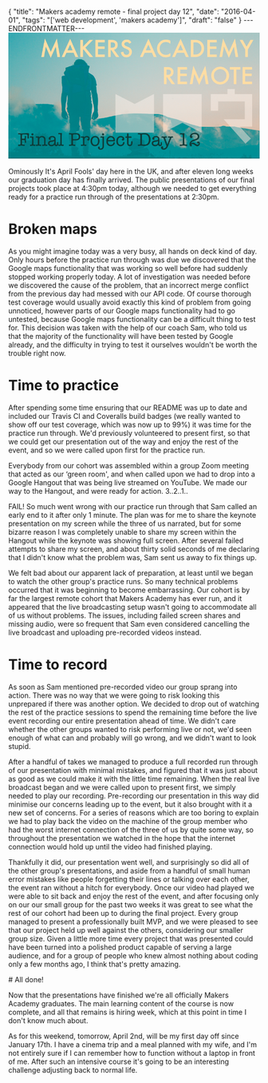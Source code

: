 {
  "title": "Makers academy remote - final project day 12",
  "date": "2016-04-01",
  "tags": "['web development', 'makers academy']",
  "draft": "false"
}
---ENDFRONTMATTER---
![Makers Academy remote final project day 12](media/makers-academy-remote-final-project-day-12-header.png "Makers Academy remote final project day 12")

Ominously It's April Fools' day here in the UK, and after eleven long weeks our graduation day has finally arrived. The public presentations of our final projects took place at 4:30pm today, although we needed to get everything ready for a practice run through of the presentations at 2:30pm.

# Broken maps

As you might imagine today was a very busy, all hands on deck kind of day. Only hours before the practice run through was due we discovered that the Google maps functionality that was working so well before had suddenly stopped working properly today. A lot of investigation was needed before we discovered the cause of the problem, that an incorrect merge conflict from the previous day had messed with our API code. Of course thorough test coverage would usually avoid exactly this kind of problem from going unnoticed, however parts of our Google maps functionality had to go untested, because Google maps functionality can be a difficult thing to test for. This decision was taken with the help of our coach Sam, who told us that the majority of the functionality will have been tested by Google already, and the difficulty in trying to test it ourselves wouldn't be worth the trouble right now.

# Time to practice

After spending some time ensuring that our README was up to date and included our Travis CI and Coveralls build badges (we really wanted to show off our test coverage, which was now up to 99%) it was time for the practice run through. We'd previously volunteered to present first, so that we could get our presentation out of the way and enjoy the rest of the event, and so we were called upon first for the practice run.

Everybody from our cohort was assembled within a group Zoom meeting that acted as our ‘green room', and when called upon we had to drop into a Google Hangout that was being live streamed on YouTube. We made our way to the Hangout, and were ready for action. 3..2..1..

FAIL! So much went wrong with our practice run through that Sam called an early end to it after only 1 minute. The plan was for me to share the keynote presentation on my screen while the three of us narrated, but for some bizarre reason I was completely unable to share my screen within the Hangout while the keynote was showing full screen. After several failed attempts to share my screen, and about thirty solid seconds of me declaring that I didn't know what the problem was, Sam sent us away to fix things up.

We felt bad about our apparent lack of preparation, at least until we began to watch the other group's practice runs. So many technical problems occurred that it was beginning to become embarrassing. Our cohort is by far the largest remote cohort that Makers Academy has ever run, and it appeared that the live broadcasting setup wasn't going to accommodate all of us without problems. The issues, including failed screen shares and missing audio, were so frequent that Sam even considered cancelling the live broadcast and uploading pre-recorded videos instead.

# Time to record

As soon as Sam mentioned pre-recorded video our group sprang into action. There was no way that we were going to risk looking this unprepared if there was another option. We decided to drop out of watching the rest of the practice sessions to spend the remaining time before the live event recording our entire presentation ahead of time. We didn't care whether the other groups wanted to risk performing live or not, we'd seen enough of what can and probably will go wrong, and we didn't want to look stupid.

After a handful of takes we managed to produce a full recorded run through of our presentation with minimal mistakes, and figured that it was just about as good as we could make it with the little time remaining. When the real live broadcast began and we were called upon to present first, we simply needed to play our recording. Pre-recording our presentation in this way did minimise our concerns leading up to the event, but it also brought with it a new set of concerns. For a series of reasons which are too boring to explain we had to play back the video on the machine of the group member who had the worst internet connection of the three of us by quite some way, so throughout the presentation we watched in the hope that the internet connection would hold up until the video had finished playing.

Thankfully it did, our presentation went well, and surprisingly so did all of the other group's presentations, and aside from a handful of small human error mistakes like people forgetting their lines or talking over each other, the event ran without a hitch for everybody. Once our video had played we were able to sit back and enjoy the rest of the event, and after focusing only on our our small group for the past two weeks it was great to see what the rest of our cohort had been up to during the final project. Every group managed to present a professionally built MVP, and we were pleased to see that our project held up well against the others, considering our smaller group size. Given a little more time every project that was presented could have been turned into a polished product capable of serving a large audience, and for a group of people who knew almost nothing about coding only a few months ago, I think that's pretty amazing.

# All done!

Now that the presentations have finished we're all officially Makers Academy graduates. The main learning content of the course is now complete, and all that remains is hiring week, which at this point in time I don't know much about.

As for this weekend, tomorrow, April 2nd, will be my first day off since January 17th. I have a cinema trip and a meal planned with my wife, and I'm not entirely sure if I can remember how to function without a laptop in front of me. After such an intensive course it's going to be an interesting challenge adjusting back to normal life.